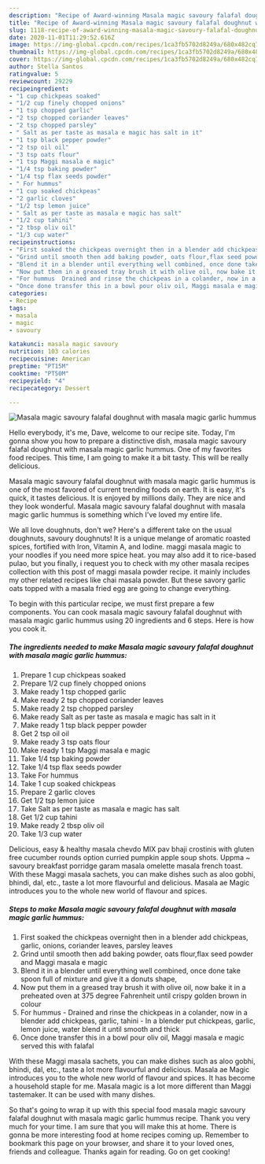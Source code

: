```yaml
---
description: "Recipe of Award-winning Masala magic savoury falafal doughnut with masala magic garlic hummus"
title: "Recipe of Award-winning Masala magic savoury falafal doughnut with masala magic garlic hummus"
slug: 1118-recipe-of-award-winning-masala-magic-savoury-falafal-doughnut-with-masala-magic-garlic-hummus
date: 2020-11-01T11:29:52.616Z
image: https://img-global.cpcdn.com/recipes/1ca3fb5702d8249a/680x482cq70/masala-magic-savoury-falafal-doughnut-with-masala-magic-garlic-hummus-recipe-main-photo.jpg
thumbnail: https://img-global.cpcdn.com/recipes/1ca3fb5702d8249a/680x482cq70/masala-magic-savoury-falafal-doughnut-with-masala-magic-garlic-hummus-recipe-main-photo.jpg
cover: https://img-global.cpcdn.com/recipes/1ca3fb5702d8249a/680x482cq70/masala-magic-savoury-falafal-doughnut-with-masala-magic-garlic-hummus-recipe-main-photo.jpg
author: Stella Santos
ratingvalue: 5
reviewcount: 29229
recipeingredient:
- "1 cup chickpeas soaked"
- "1/2 cup finely chopped onions"
- "1 tsp chopped garlic"
- "2 tsp chopped coriander leaves"
- "2 tsp chopped parsley"
- " Salt as per taste as masala e magic has salt in it"
- "1 tsp black pepper powder"
- "2 tsp oil oil"
- "3 tsp oats flour"
- "1 tsp Maggi masala e magic"
- "1/4 tsp baking powder"
- "1/4 tsp flax seeds powder"
- " For hummus"
- "1 cup soaked chickpeas"
- "2 garlic cloves"
- "1/2 tsp lemon juice"
- " Salt as per taste as masala e magic has salt"
- "1/2 cup tahini"
- "2 tbsp oliv oil"
- "1/3 cup water"
recipeinstructions:
- "First soaked the chickpeas overnight then in a blender add chickpeas, garlic, onions, coriander leaves, parsley leaves"
- "Grind until smooth then add baking powder, oats flour,flax seed powder and Maggi masala e magic"
- "Blend it in a blender until everything well combined, once done take spoon full of mixture and give it a donuts shape,"
- "Now put them in a greased tray brush it with olive oil, now bake it in a preheated oven at 375 degree Fahrenheit until crispy golden brown in colour"
- "For hummus  Drained and rinse the chickpeas in a colander, now in a blender add chickpeas, garlic, tahini  In a blender put chickpeas, garlic, lemon juice, water blend it until smooth and thick"
- "Once done transfer this in a bowl pour oliv oil, Maggi masala e magic served this with falafal"
categories:
- Recipe
tags:
- masala
- magic
- savoury

katakunci: masala magic savoury 
nutrition: 103 calories
recipecuisine: American
preptime: "PT15M"
cooktime: "PT50M"
recipeyield: "4"
recipecategory: Dessert

---
```



![Masala magic savoury falafal doughnut with masala magic garlic hummus](https://img-global.cpcdn.com/recipes/1ca3fb5702d8249a/680x482cq70/masala-magic-savoury-falafal-doughnut-with-masala-magic-garlic-hummus-recipe-main-photo.jpg)

Hello everybody, it's me, Dave, welcome to our recipe site. Today, I'm gonna show you how to prepare a distinctive dish, masala magic savoury falafal doughnut with masala magic garlic hummus. One of my favorites food recipes. This time, I am going to make it a bit tasty. This will be really delicious.

Masala magic savoury falafal doughnut with masala magic garlic hummus is one of the most favored of current trending foods on earth. It is easy, it's quick, it tastes delicious. It is enjoyed by millions daily. They are nice and they look wonderful. Masala magic savoury falafal doughnut with masala magic garlic hummus is something which I've loved my entire life.

We all love doughnuts, don&#39;t we? Here&#39;s a different take on the usual doughnuts, savoury doughnuts! It is a unique melange of aromatic roasted spices, fortified with Iron, Vitamin A, and Iodine. maggi masala magic to your noodles if you need more spice heat. you may also add it to rice-based pulao, but you finally, i request you to check with my other masala recipes collection with this post of maggi masala powder recipe. it mainly includes my other related recipes like chai masala powder. But these savory garlic oats topped with a masala fried egg are going to change everything.


To begin with this particular recipe, we must first prepare a few components. You can cook masala magic savoury falafal doughnut with masala magic garlic hummus using 20 ingredients and 6 steps. Here is how you cook it.

<!--inarticleads1-->

##### The ingredients needed to make Masala magic savoury falafal doughnut with masala magic garlic hummus:

1. Prepare 1 cup chickpeas soaked
1. Prepare 1/2 cup finely chopped onions
1. Make ready 1 tsp chopped garlic
1. Make ready 2 tsp chopped coriander leaves
1. Make ready 2 tsp chopped parsley
1. Make ready  Salt as per taste as masala e magic has salt in it
1. Make ready 1 tsp black pepper powder
1. Get 2 tsp oil oil
1. Make ready 3 tsp oats flour
1. Make ready 1 tsp Maggi masala e magic
1. Take 1/4 tsp baking powder
1. Take 1/4 tsp flax seeds powder
1. Take  For hummus
1. Take 1 cup soaked chickpeas
1. Prepare 2 garlic cloves
1. Get 1/2 tsp lemon juice
1. Take  Salt as per taste as masala e magic has salt
1. Get 1/2 cup tahini
1. Make ready 2 tbsp oliv oil
1. Take 1/3 cup water


Delicious, easy &amp; healthy masala chevdo MIX pav bhaji crostinis with gluten free cucumber rounds option curried pumpkin apple soup shots. Uppma ~ savoury breakfast porridge garam masala omelette masala french toast. With these Maggi masala sachets, you can make dishes such as aloo gobhi, bhindi, dal, etc., taste a lot more flavourful and delicious. Masala ae Magic introduces you to the whole new world of flavour and spices. 

<!--inarticleads2-->

##### Steps to make Masala magic savoury falafal doughnut with masala magic garlic hummus:

1. First soaked the chickpeas overnight then in a blender add chickpeas, garlic, onions, coriander leaves, parsley leaves
1. Grind until smooth then add baking powder, oats flour,flax seed powder and Maggi masala e magic
1. Blend it in a blender until everything well combined, once done take spoon full of mixture and give it a donuts shape,
1. Now put them in a greased tray brush it with olive oil, now bake it in a preheated oven at 375 degree Fahrenheit until crispy golden brown in colour
1. For hummus  - Drained and rinse the chickpeas in a colander, now in a blender add chickpeas, garlic, tahini  - In a blender put chickpeas, garlic, lemon juice, water blend it until smooth and thick
1. Once done transfer this in a bowl pour oliv oil, Maggi masala e magic served this with falafal


With these Maggi masala sachets, you can make dishes such as aloo gobhi, bhindi, dal, etc., taste a lot more flavourful and delicious. Masala ae Magic introduces you to the whole new world of flavour and spices. It has become a household staple for me. Masala magic is a lot more different than Maggi tastemaker. It can be used with many dishes. 

So that's going to wrap it up with this special food masala magic savoury falafal doughnut with masala magic garlic hummus recipe. Thank you very much for your time. I am sure that you will make this at home. There is gonna be more interesting food at home recipes coming up. Remember to bookmark this page on your browser, and share it to your loved ones, friends and colleague. Thanks again for reading. Go on get cooking!
